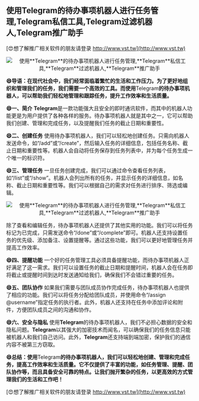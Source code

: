 ## **使用**Telegram**的待办事项机器人进行任务管理,**Telegram**私信工具,**Telegram**过滤机器人,**Telegram**推广助手**

[😍想了解推广相关软件的朋友请登录 http://www.vst.tw](http://www.vst.tw)

 <center><img src="https://vst.tw/MP4/tuiguang/png/8.png" alt="使用**Telegram**的待办事项机器人进行任务管理,**Telegram**私信工具,**Telegram**过滤机器人,**Telegram**推广助手"></center>

**😄导语：在现代社会中，我们经常面临着繁忙的生活和工作压力。为了更好地组织和管理我们的任务，我们需要一个高效的工具。而使用**Telegram**的待办事项机器人，可以帮助我们轻松地管理和跟踪任务，提升工作效率和生活质量。**

**😄一、简介**
**Telegram**是一款功能强大且安全的即时通讯软件，而其中的机器人功能更是为用户提供了各种各样的服务。待办事项机器人就是其中之一，它可以帮助我们创建、管理和完成任务，以及提醒我们任务的截止日期和重要性。

**😄二、创建任务**
使用待办事项机器人，我们可以轻松地创建任务。只需向机器人发送命令，如“/add”或“/create”，然后输入任务的详细信息，包括任务名称、截止日期和重要性等。机器人会自动将任务保存到任务列表中，并为每个任务生成一个唯一的标识符。

**😄三、管理任务**
一旦任务创建完成，我们可以通过命令查看任务列表，如“/list”或“/show”。机器人会列出所有的任务，并显示任务的详细信息，如名称、截止日期和重要性等。我们可以根据自己的需求对任务进行排序、筛选或编辑。

 <center><img src="https://vst.tw/MP4/tuiguang/png/1.png" alt="使用**Telegram**的待办事项机器人进行任务管理,**Telegram**私信工具,**Telegram**过滤机器人,**Telegram**推广助手"></center>

除了查看和编辑任务，待办事项机器人还提供了其他实用的功能。我们可以将任务标记为已完成，只需发送命令“/done”或“/complete”即可。机器人还支持设置任务的优先级、添加备注、设置提醒等。通过这些功能，我们可以更好地管理任务并提高工作效率。

**😄四、提醒功能**
一个好的任务管理工具必须具备提醒功能，而待办事项机器人正好满足了这一需求。我们可以设置任务的截止日期和提醒时间，机器人会在任务即将截止或提醒时间到达时发送通知给我们，确保我们不会错过重要的任务。

**😄五、团队协作**
如果我们需要与团队成员协作完成任务，待办事项机器人也提供了相应的功能。我们可以将任务分配给团队成员，并使用命令“/assign @username”指定任务的执行者。此外，机器人还支持在任务中添加评论和附件，方便团队成员之间的沟通和协作。

**😄六、安全与隐私**
使用**Telegram**的待办事项机器人，我们不必担心数据的安全和隐私问题。**Telegram**以其强大的加密技术而闻名，可以确保我们的任务信息只能被机器人和我们自己访问。此外，**Telegram**还支持端到端加密，保护我们的通信内容不被第三方窃取。

**😄总结：使用**Telegram**的待办事项机器人，我们可以轻松地创建、管理和完成任务，提高工作效率和生活质量。它不仅提供了丰富的功能，如任务管理、提醒、团队协作等，而且具备安全可靠的特点。让我们抛开繁杂的任务，以更高效的方式管理我们的生活和工作吧！**

[😍想了解推广相关软件的朋友请登录 http://www.vst.tw](http://www.vst.tw)



